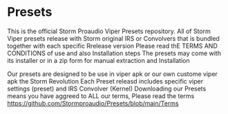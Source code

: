 # Presets
This is the official Storm Proaudio Viper Presets repository. 
All of Storm Viper presets release with Storm original IRS or Convolvers that is bundled together with each specific Rrelease version
Please read thE TERMS AND CONDITIONS of use and also Installation steps 
The presets may come with its installer or in a zip form for manual extraction and Installation

Our presets are designed to be use in viper apk or our own custome viper apk the Storm Revolution
Each Preset releasd includes specific viper settings (preset) and IRS Convolver (Kernel)
Downloading our Presets means you have aggreed to ALL our terms, Please read the terms https://github.com/Stormproaudio/Presets/blob/main/Terms



